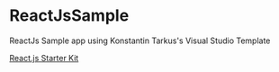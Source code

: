 # ReactJsSample
ReactJs Sample app using Konstantin Tarkus's Visual Studio Template


[React.js Starter Kit](https://marketplace.visualstudio.com/items?itemName=KonstantinTarkus.ReactjsStarterKit)
